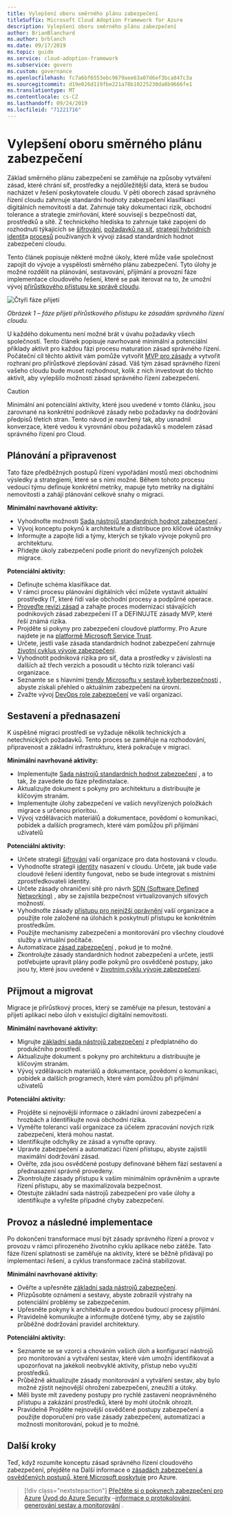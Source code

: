 ```yaml
---
title: Vylepšení oboru směrného plánu zabezpečení
titleSuffix: Microsoft Cloud Adoption Framework for Azure
description: Vylepšení oboru směrného plánu zabezpečení
author: BrianBlanchard
ms.author: brblanch
ms.date: 09/17/2019
ms.topic: guide
ms.service: cloud-adoption-framework
ms.subservice: govern
ms.custom: governance
ms.openlocfilehash: fc7a6bf6553ebc9679aee63a07d6ef3bca847c3a
ms.sourcegitcommit: d19e026d119fbe221a78b10225230da8b9666fe1
ms.translationtype: MT
ms.contentlocale: cs-CZ
ms.lasthandoff: 09/24/2019
ms.locfileid: "71221716"
---
```

# <a name="security-baseline-discipline-improvement"></a>Vylepšení oboru směrného plánu zabezpečení

Základ směrného plánu zabezpečení se zaměřuje na způsoby vytváření zásad, které chrání síť, prostředky a nejdůležitější data, která se budou nacházet v řešení poskytovatele cloudu. V pěti oborech zásad správného řízení cloudu zahrnuje standardní hodnoty zabezpečení klasifikaci digitálních nemovitostí a dat. Zahrnuje taky dokumentaci rizik, obchodní tolerance a strategie zmírňování, které souvisejí s bezpečností dat, prostředků a sítě. Z technického hlediska to zahrnuje také zapojení do rozhodnutí týkajících se [šifrování](../../decision-guides/encryption/index.md), [požadavků na síť](../../decision-guides/software-defined-network/index.md), [strategií hybridních identit](../../decision-guides/identity/index.md)a [procesů](./compliance-processes.md) používaných k vývoji zásad standardních hodnot zabezpečení cloudu.

Tento článek popisuje některé možné úkoly, které může vaše společnost zapojit do vývoje a vyspělosti směrného plánu zabezpečení. Tyto úlohy je možné rozdělit na plánování, sestavování, přijímání a provozní fáze implementace cloudového řešení, které se pak iterovat na to, že umožní vývoj [přírůstkového přístupu ke správě cloudu](../guides/index.md#an-incremental-approach-to-cloud-governance).

![Čtyři fáze přijetí](../../_images/govern/adoption-phases.png)

*Obrázek 1 – fáze přijetí přírůstkového přístupu ke zásadám správného řízení cloudu.*

U každého dokumentu není možné brát v úvahu požadavky všech společností. Tento článek popisuje navrhované minimální a potenciální příklady aktivit pro každou fázi procesu maturation zásad správného řízení. Počáteční cíl těchto aktivit vám pomůže vytvořit [MVP pro zásady](../guides/index.md#an-incremental-approach-to-cloud-governance) a vytvořit rozhraní pro přírůstkové zlepšování zásad. Váš tým zásad správného řízení vašeho cloudu bude muset rozhodnout, kolik z nich investovat do těchto aktivit, aby vylepšilo možnosti zásad správného řízení zabezpečení.

> [!CAUTION]
> Minimální ani potenciální aktivity, které jsou uvedené v tomto článku, jsou zarovnané na konkrétní podnikové zásady nebo požadavky na dodržování předpisů třetích stran. Tento návod je navržený tak, aby usnadnil konverzace, které vedou k vyrovnání obou požadavků s modelem zásad správného řízení pro Cloud.

## <a name="planning-and-readiness"></a>Plánování a připravenost

Tato fáze předběžných postupů řízení vypořádání mostů mezi obchodními výsledky a strategiemi, které se s nimi možné. Během tohoto procesu vedoucí týmu definuje konkrétní metriky, mapuje tyto metriky na digitální nemovitosti a zahájí plánování celkové snahy o migraci.

**Minimální navrhované aktivity:**

- Vyhodnoťte možnosti [Sada nástrojů standardních hodnot zabezpečení](./toolchain.md) .
- Vývoj konceptu pokynů k architektuře a distribuce pro klíčové účastníky
- Informujte a zapojte lidi a týmy, kterých se týkalo vývoje pokynů pro architekturu.
- Přidejte úkoly zabezpečení podle priorit do nevyřízených položek migrace.

**Potenciální aktivity:**

- Definujte schéma klasifikace dat.
- V rámci procesu plánování digitálních věcí můžete vystavit aktuální prostředky IT, které řídí vaše obchodní procesy a podpůrné operace.
- [Proveďte revizi zásad](../../govern/policy-compliance/cloud-policy-review.md) a zahajte proces modernizaci stávajících podnikových zásad zabezpečení IT a DEFINUJTE zásady MVP, které řeší známá rizika.
- Projděte si pokyny pro zabezpečení cloudové platformy. Pro Azure najdete je na [platformě Microsoft Service Trust](https://www.microsoft.com/trustcenter/stp/default.aspx).
- Určete, jestli vaše zásada standardních hodnot zabezpečení zahrnuje [životní cyklus vývoje zabezpečení](https://www.microsoft.com/securityengineering/sdl).
- Vyhodnotit podniková rizika pro síť, data a prostředky v závislosti na dalších až třech verzích a posoudit u těchto rizik toleranci vaší organizace.
- Seznamte se s hlavními [trendy Microsoftu v sestavě kyberbezpečnosti](https://www.microsoft.com/security/operations/security-intelligence-report) , abyste získali přehled o aktuálním zabezpečení na úrovni.
- Zvažte vývoj [DevOps role zabezpečení](https://www.microsoft.com/en-us/securityengineering/devsecops) ve vaší organizaci.

<!-- "en-us" location is required for the URL above. -->

## <a name="build-and-predeployment"></a>Sestavení a přednasazení

K úspěšné migraci prostředí se vyžaduje několik technických a netechnických požadavků. Tento proces se zaměřuje na rozhodování, připravenost a základní infrastrukturu, která pokračuje v migraci.

**Minimální navrhované aktivity:**

- Implementujte [Sada nástrojů standardních hodnot zabezpečení](./toolchain.md) , a to tak, že zavedete do fáze předinstalace.
- Aktualizujte dokument s pokyny pro architekturu a distribuujte je klíčovým stranám.
- Implementujte úlohy zabezpečení ve vašich nevyřízených položkách migrace s určenou prioritou.
- Vývoj vzdělávacích materiálů a dokumentace, povědomí o komunikaci, pobídek a dalších programech, které vám pomůžou při přijímání uživatelů

**Potenciální aktivity:**

- Určete strategii [šifrování](../../decision-guides/encryption/index.md) vaší organizace pro data hostovaná v cloudu.
- Vyhodnoťte strategii [identity](../../decision-guides/identity/index.md) nasazení v cloudu. Určete, jak bude vaše cloudové řešení identity fungovat, nebo se bude integrovat s místními zprostředkovateli identity.
- Určete zásady ohraničení sítě pro návrh [SDN (Software Defined Networking)](../../decision-guides/software-defined-network/index.md) , aby se zajistila bezpečnost virtualizovaných síťových možností.
- Vyhodnoťte zásady [přístupu pro nejnižší oprávnění](https://docs.microsoft.com/azure/active-directory/users-groups-roles/roles-delegate-by-task) vaší organizace a použijte role založené na úlohách k poskytnutí přístupu ke konkrétním prostředkům.
- Použijte mechanismy zabezpečení a monitorování pro všechny cloudové služby a virtuální počítače.
- Automatizace [zásad zabezpečení](../../decision-guides/policy-enforcement/index.md) , pokud je to možné.
- Zkontrolujte zásady standardních hodnot zabezpečení a určete, jestli potřebujete upravit plány podle pokynů pro osvědčené postupy, jako jsou ty, které jsou uvedené v [životním cyklu vývoje zabezpečení](https://www.microsoft.com/securityengineering/sdl).

## <a name="adopt-and-migrate"></a>Přijmout a migrovat

Migrace je přírůstkový proces, který se zaměřuje na přesun, testování a přijetí aplikací nebo úloh v existující digitální nemovitosti.

**Minimální navrhované aktivity:**

- Migrujte [základní sada nástrojů zabezpečení](./toolchain.md) z předplatného do produkčního prostředí.
- Aktualizujte dokument s pokyny pro architekturu a distribuujte je klíčovým stranám.
- Vývoj vzdělávacích materiálů a dokumentace, povědomí o komunikaci, pobídek a dalších programech, které vám pomůžou při přijímání uživatelů

**Potenciální aktivity:**

- Projděte si nejnovější informace o základní úrovni zabezpečení a hrozbách a Identifikujte nová obchodní rizika.
- Vyměřte toleranci vaší organizace za účelem zpracování nových rizik zabezpečení, která mohou nastat.
- Identifikujte odchylky ze zásad a vynuťte opravy.
- Upravte zabezpečení a automatizaci řízení přístupu, abyste zajistili maximální dodržování zásad.
- Ověřte, zda jsou osvědčené postupy definované během fází sestavení a přednasazení správně provedeny.
- Zkontrolujte zásady přístupu k vašim minimálním oprávněním a upravte řízení přístupu, aby se maximalizovala bezpečnost.
- Otestujte základní sada nástrojů zabezpečení pro vaše úlohy a identifikujte a vyřešte případné chyby zabezpečení.

## <a name="operate-and-post-implementation"></a>Provoz a následné implementace

Po dokončení transformace musí být zásady správného řízení a provoz v provozu v rámci přirozeného životního cyklu aplikace nebo zátěže. Tato fáze řízení splatnosti se zaměřuje na aktivity, které se běžně přidávají po implementaci řešení, a cyklus transformace začíná stabilizovat.

**Minimální navrhované aktivity:**

- Ověřte a upřesněte [základní sada nástrojů zabezpečení](./toolchain.md).
- Přizpůsobte oznámení a sestavy, abyste zobrazili výstrahy na potenciální problémy se zabezpečením.
- Upřesněte pokyny k architektuře a provedou budoucí procesy přijímání.
- Pravidelně komunikujte a informujte dotčené týmy, aby se zajistilo průběžné dodržování pravidel architektury.

**Potenciální aktivity:**

- Seznamte se se vzorci a chováním vašich úloh a konfigurací nástrojů pro monitorování a vytváření sestav, které vám umožní identifikovat a upozorňovat na jakékoli neobvyklé aktivity, přístup nebo využití prostředků.
- Průběžně aktualizujte zásady monitorování a vytváření sestav, aby bylo možné zjistit nejnovější ohrožení zabezpečení, zneužití a útoky.
- Měli byste mít zavedeny postupy pro rychlé zastavení neoprávněného přístupu a zakázání prostředků, které by mohl útočník ohrozit.
- Pravidelně Projděte nejnovější osvědčené postupy zabezpečení a použijte doporučení pro vaše zásady zabezpečení, automatizaci a možnosti monitorování, pokud je to možné.

## <a name="next-steps"></a>Další kroky

Teď, když rozumíte konceptu zásad správného řízení cloudového zabezpečení, přejděte na Další informace o [zásadách zabezpečení a osvědčených postupů, které Microsoft poskytuje](./azure-security-guidance.md) pro Azure.

> [!div class="nextstepaction"]
> [Přečtěte si o pokynech zabezpečení pro Azure](./azure-security-guidance.md)
> [Úvod do Azure Security](https://docs.microsoft.com/azure/security/azure-security)
> –[informace o protokolování, generování sestav a monitorování](../../decision-guides/logging-and-reporting/index.md) .
